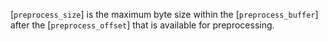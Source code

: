 [`preprocess_size`] is the maximum byte size within the
[`preprocess_buffer`] after the [`preprocess_offset`] that is
available for preprocessing.